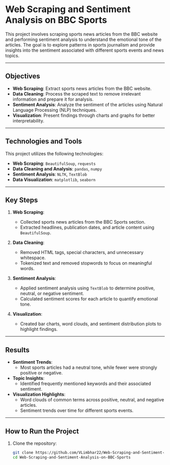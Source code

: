 # Web Scraping and Sentiment Analysis on BBC Sports

This project involves scraping sports news articles from the BBC website and performing sentiment analysis to understand the emotional tone of the articles. The goal is to explore patterns in sports journalism and provide insights into the sentiment associated with different sports events and news topics.

---

## Objectives
- **Web Scraping**: Extract sports news articles from the BBC website.
- **Data Cleaning**: Process the scraped text to remove irrelevant information and prepare it for analysis.
- **Sentiment Analysis**: Analyze the sentiment of the articles using Natural Language Processing (NLP) techniques.
- **Visualization**: Present findings through charts and graphs for better interpretability.

---

## Technologies and Tools
This project utilizes the following technologies:
- **Web Scraping**: `BeautifulSoup`, `requests`
- **Data Cleaning and Analysis**: `pandas`, `numpy`
- **Sentiment Analysis**: `NLTK`, `TextBlob`
- **Data Visualization**: `matplotlib`, `seaborn`

---

## Key Steps
1. **Web Scraping**:
   - Collected sports news articles from the BBC Sports section.
   - Extracted headlines, publication dates, and article content using `BeautifulSoup`.

2. **Data Cleaning**:
   - Removed HTML tags, special characters, and unnecessary whitespace.
   - Tokenized text and removed stopwords to focus on meaningful words.

3. **Sentiment Analysis**:
   - Applied sentiment analysis using `TextBlob` to determine positive, neutral, or negative sentiment.
   - Calculated sentiment scores for each article to quantify emotional tone.

4. **Visualization**:
   - Created bar charts, word clouds, and sentiment distribution plots to highlight findings.

---

## Results
- **Sentiment Trends**:
  - Most sports articles had a neutral tone, while fewer were strongly positive or negative.
- **Topic Insights**:
  - Identified frequently mentioned keywords and their associated sentiment.
- **Visualization Highlights**:
  - Word clouds of common terms across positive, neutral, and negative articles.
  - Sentiment trends over time for different sports events.

---

## How to Run the Project
1. Clone the repository:
   ```bash
   git clone https://github.com/VLimbhar22/Web-Scraping-and-Sentiment-Analysis-on-BBC-Sports
   cd Web-Scraping-and-Sentiment-Analysis-on-BBC-Sports
